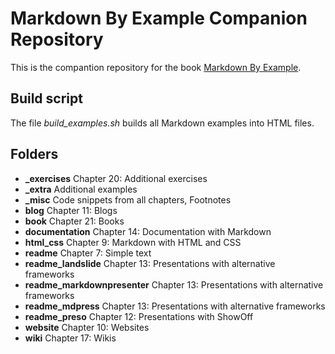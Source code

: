 # Markdown By Example Companion Repository

This is the compantion repository for the book [Markdown By Example](http://leanpub.com/markdown).

## Build script

The file _build\_examples.sh_ builds all Markdown examples into HTML files.

## Folders

- **_exercises** Chapter 20: Additional exercises
- **_extra** Additional examples
- **_misc** Code snippets from all chapters, Footnotes
- **blog** Chapter 11: Blogs
- **book** Chapter 21: Books
- **documentation** Chapter 14: Documentation with Markdown
- **html_css** Chapter 9: Markdown with HTML and CSS
- **readme** Chapter 7: Simple text
- **readme_landslide** Chapter 13: Presentations with alternative frameworks
- **readme_markdownpresenter** Chapter 13: Presentations with alternative frameworks
- **readme_mdpress** Chapter 13: Presentations with alternative frameworks
- **readme_preso** Chapter 12: Presentations with ShowOff
- **website** Chapter 10: Websites
- **wiki** Chapter 17: Wikis

